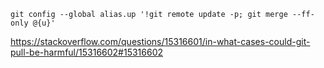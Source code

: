 `git config --global alias.up '!git remote update -p; git merge --ff-only @{u}'`

https://stackoverflow.com/questions/15316601/in-what-cases-could-git-pull-be-harmful/15316602#15316602
